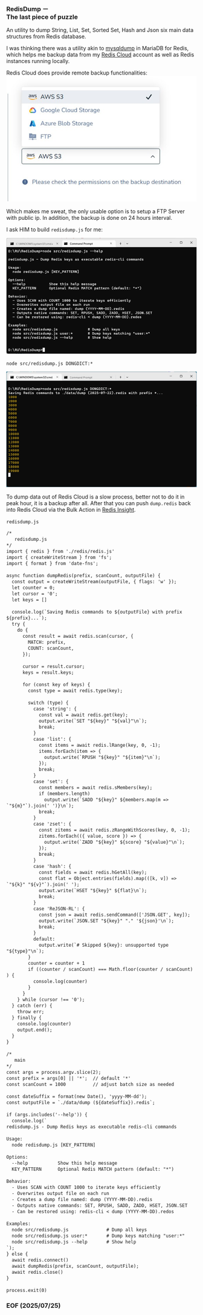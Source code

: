 ### RedisDump － <br />The last piece of puzzle

An utility to dump String, List, Set, Sorted Set, Hash and Json six main data structures from Redis database.

I was thinking there was a utility akin to [mysqldump](https://dev.mysql.com/doc/refman/8.4/en/mysqldump.html) in MariaDB for Redis, which helps me backup data from my [Redis Cloud](https://redis.io/cloud/) account as well as Redis instances running locally. 

Redis Cloud does provide remote backup functionalities:
![alt remotebackup-2](img/remotebackup-2.JPG)

Which makes me sweat, the only usable option is to setup a FTP Server with public ip. In addition, the backup is done on 24 hours interval.  

I ask HIM to build `redisdump.js` for me: 

![alt redisdump-help](img/redisdump-help.JPG)

```
node src/redisdump.js DONGDICT:*
```

![alt redisdump](img/redisdump.JPG)

To dump data out of Redis Cloud is a slow process, better not to do it in peak hour, it is a backup after all. After that you can push `dump.redis` back into Redis Cloud via the Bulk Action in [Redis Insight](https://redis.io/insight/). 

`redisdump.js` 
```
/*
   redisdump.js 
*/
import { redis } from './redis/redis.js'
import { createWriteStream } from 'fs';
import { format } from 'date-fns';

async function dumpRedis(prefix, scanCount, outputFile) {
  const output = createWriteStream(outputFile, { flags: 'w' });
  let counter = 0; 
  let cursor = '0';
  let keys = []

  console.log(`Saving Redis commands to ${outputFile} with prefix ${prefix}...`);    
  try {
    do {
      const result = await redis.scan(cursor, {
        MATCH: prefix,
        COUNT: scanCount, 
      });

      cursor = result.cursor;
      keys = result.keys;

      for (const key of keys) {
        const type = await redis.type(key);

        switch (type) {
          case 'string': {
            const val = await redis.get(key);
            output.write(`SET "${key}" "${val}"\n`);
            break;
          }
          case 'list': {
            const items = await redis.lRange(key, 0, -1);
            items.forEach(item => {
              output.write(`RPUSH "${key}" "${item}"\n`);
            });
            break;
          }
          case 'set': {
            const members = await redis.sMembers(key);
            if (members.length)
              output.write(`SADD "${key}" ${members.map(m => `"${m}"`).join(' ')}\n`);
            break;
          }
          case 'zset': {
            const zitems = await redis.zRangeWithScores(key, 0, -1);
            zitems.forEach(({ value, score }) => {
              output.write(`ZADD "${key}" ${score} "${value}"\n`);
            });
            break;
          }
          case 'hash': {
            const fields = await redis.hGetAll(key);
            const flat = Object.entries(fields).map(([k, v]) => `"${k}" "${v}"`).join(' ');
            output.write(`HSET "${key}" ${flat}\n`);
            break;
          }
          case 'ReJSON-RL': {
            const json = await redis.sendCommand(['JSON.GET', key]);
            output.write(`JSON.SET "${key}" "." '${json}'\n`);
            break;
          }
          default:
            output.write(`# Skipped ${key}: unsupported type "${type}"\n`);
        }
        counter = counter + 1 
        if ((counter / scanCount) === Math.floor(counter / scanCount) ) {
          console.log(counter)
        }
      }
    } while (cursor !== '0');
  } catch (err) {
    throw err;
  } finally {
    console.log(counter)
    output.end();
  }
}

/*
   main 
*/
const args = process.argv.slice(2); 
const prefix = args[0] || '*';  // default '*'
const scanCount = 1000          // adjust batch size as needed

const dateSuffix = format(new Date(), 'yyyy-MM-dd');
const outputFile = `./data/dump (${dateSuffix}).redis`;

if (args.includes('--help')) {
  console.log(`
redisdump.js - Dump Redis keys as executable redis-cli commands

Usage:
  node redisdump.js [KEY_PATTERN]

Options:
  --help           Show this help message
  KEY_PATTERN      Optional Redis MATCH pattern (default: "*")

Behavior:
  - Uses SCAN with COUNT 1000 to iterate keys efficiently
  - Overwrites output file on each run
  - Creates a dump file named: dump (YYYY-MM-DD).redis
  - Outputs native commands: SET, RPUSH, SADD, ZADD, HSET, JSON.SET
  - Can be restored using: redis-cli < dump (YYYY-MM-DD).redos

Examples:
  node src/redisdump.js              # Dump all keys
  node src/redisdump.js user:*       # Dump keys matching "user:*"
  node src/redisdump.js --help       # Show help
`);
} else {
  await redis.connect()
  await dumpRedis(prefix, scanCount, outputFile);
  await redis.close()
}

process.exit(0)
```


### EOF (2025/07/25)
